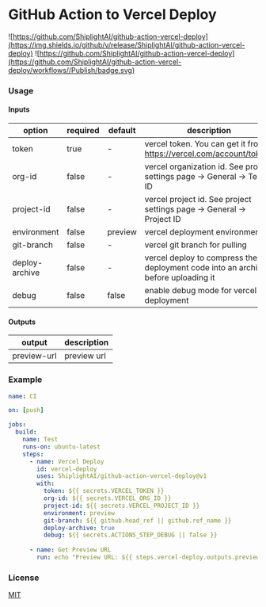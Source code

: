 # GitHub Action to Vercel Deploy

![https://github.com/ShiplightAI/github-action-vercel-deploy](https://img.shields.io/github/v/release/ShiplightAI/github-action-vercel-deploy)
![https://github.com/ShiplightAI/github-action-vercel-deploy](https://github.com/ShiplightAI/github-action-vercel-deploy/workflows//Publish/badge.svg)

### Usage

#### Inputs

| option | required | default | description |
| ------ | -------- | ------- | ----------- |
| token  | true     | -       | vercel token. You can get it from https://vercel.com/account/tokens |
| org-id | false    | -       | vercel organization id. See project settings page -> General -> Team ID |
| project-id | false | -       | vercel project id. See project settings page -> General -> Project ID |
| environment | false | preview | vercel deployment environment |
| git-branch | false | -       | vercel git branch for pulling |
| deploy-archive | false | -       | vercel deploy to compress the deployment code into an archive before uploading it |
| debug | false | false   | enable debug mode for vercel deployment |

#### Outputs

| output | description |
| ------ | ----------- |
| preview-url | preview url |

### Example

```yml
name: CI

on: [push]

jobs:
  build:
    name: Test
    runs-on: ubuntu-latest
    steps:
      - name: Vercel Deploy
        id: vercel-deploy
        uses: ShiplightAI/github-action-vercel-deploy@v1
        with:
          token: ${{ secrets.VERCEL_TOKEN }}
          org-id: ${{ secrets.VERCEL_ORG_ID }}
          project-id: ${{ secrets.VERCEL_PROJECT_ID }}
          environment: preview
          git-branch: ${{ github.head_ref || github.ref_name }}
          deploy-archive: true
          debug: ${{ secrets.ACTIONS_STEP_DEBUG || false }}
      
      - name: Get Preview URL
        run: echo "Preview URL: ${{ steps.vercel-deploy.outputs.preview-url }}"
```

### License

[MIT](./LICENSE)
